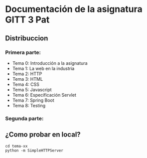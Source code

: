 # Documentación de la asignatura GITT 3 Pat

## Distribuccion

### Primera parte:

- Tema 0: Introducción a la asignatura
- Tema 1: La web en la industria
- Tema 2: HTTP
- Tema 3: HTML
- Tema 4: CSS
- Tema 5: Javascript
- Tema 6: Especificación Servlet
- Tema 7: Spring Boot
- Tema 8: Testing

### Segunda parte:

## ¿Como probar en local?

````
cd tema-xx
python -m SimpleHTTPServer
````